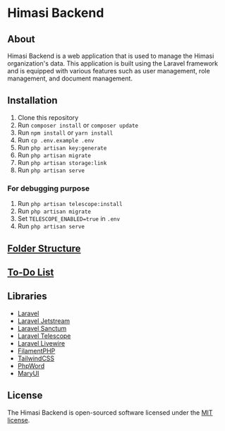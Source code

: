 # Himasi Backend

## About

Himasi Backend is a web application that is used to manage the Himasi organization's data. This application is built using the Laravel framework and is equipped with various features such as user management, role management, and document management.

## Installation

1. Clone this repository
2. Run `composer install` or `composer update`
3. Run `npm install` or `yarn install`
4. Run `cp .env.example .env`
5. Run `php artisan key:generate`
6. Run `php artisan migrate`
7. Run `php artisan storage:link`
8. Run `php artisan serve`

### For debugging purpose

1. Run `php artisan telescope:install`
2. Run `php artisan migrate`
3. Set `TELESCOPE_ENABLED=true` in `.env`
4. Run `php artisan serve`

## [Folder Structure](folder-structure.md)

## [To-Do List](to-do-list.md)

## Libraries

-   [Laravel](https://laravel.com)
-   [Laravel Jetstream](https://laravel.com/docs/11.x/starter-kits)
-   [Laravel Sanctum](https://laravel.com/docs/11.x/sanctum)
-   [Laravel Telescope](https://laravel.com/docs/11.x/telescope)
-   [Laravel Livewire](https://livewire.laravel.com)
-   [FilamentPHP](https://filamentphp.com)
-   [TailwindCSS](https://tailwindcss.com)
-   [PhpWord](https://phpword.readthedocs.io)
-   [MaryUI](https://maryui.com)

## License

The Himasi Backend is open-sourced software licensed under the [MIT license](https://opensource.org/licenses/MIT).
